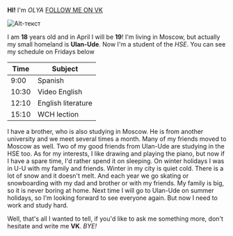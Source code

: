 **HI!** I'm *OLYA* [FOLLOW ME ON VK](https://vk.com/vosesvultusadme) 

![Alt-текст](https://rlv.zcache.co.uk/cute_blue_dog_i_was_a_good_boy_reward_stickers-r1c812db8d20a42bd9ed5b86d4d8d8e8e_v9waf_8byvr_324.jpg)

I am **18** years old and in April I will be **19**! I'm living in Moscow, but actually my small homeland is **Ulan-Ude**. 
Now I'm a student of the *HSE*. You can see my schedule on Fridays below

| Time  | Subject            | 
|-------|--------------------|
| 9:00  | Spanish            |   
| 10:30 | Video English      |   
| 12:10 | English literature |   
| 15:10 | WCH lection        |

I have a brother, who is also studying in Moscow. He is from another university and we meet several times a month.
Many of my friends moved to Moscow as well. Two of my good friends from Ulan-Ude are studying in the HSE too. 
As for my interests, I like drawing and playing the piano, but now if I have a spare time, I'd rather spend it on sleeping. 
On winter holidays I was in U-U with my family and friends. Winter in my city is quiet cold. There is a lot of snow and it doesn't melt. And each year we go skating or snowboarding with my dad and brother or with my friends. 
My family is big, so it is never boring at home. Next time I will go to Ulan-Ude on summer holidays, so I'm looking forward to see everyone again. But now I need to work and study hard.

Well, that's all I wanted to tell, if you'd like to ask me something more, don't hesitate and write me **VK**. *BYE!*
